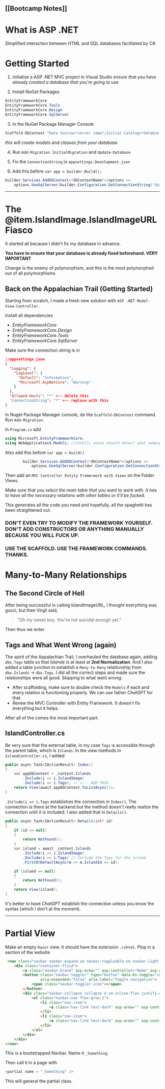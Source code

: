 [[Bootcamp Notes]]
---

# What is ASP .NET

Simplified interaction between HTML and SQL databases facilitated by C#.

# Getting Started
1. Initialize a ASP .NET MVC project in Visual Studio
*ensure that you have already created a database that you're going to use*

2. Install NuGet Packages

```csharp
EntityFrameworkCore
EntityFrameworkCore.Tools
EntityFrameworkCore.Design
EntityFrameworkCore.SqlServer
```

3. In the NuGet Package Manager Console

```csharp
Scaffold-DbContext "Data Source=*server name*;Initial Catalog=*databse name*;Integrated Security=True;Encrypt=False" Microsoft.EntityFrameworkCore.SqlServer -OutputDir Models -Context *dbContextName*
```

*this will create models and classes from your database*

4. Run `Add-Migration InitialMigration` and `Update-Database`

5. Fix the `ConnectionString` in `appsettings.Development.json`

6. Add this before `var app = builder.Build();`

```csharp
builder.Services.AddDbContext<*dbContextName*>(options => 
	options.UseSqlServer(builder.Configuration.GetConnectionString("databaseName")));
```

---

# The @item.IslandImage.IslandImageURL Fiasco

It started all because I didn't fix my database in advance.

**You have to ensure that your database is already fixed beforehand. VERY IMPORTANT**

Change is the enemy of polymorphism, and this is the most polymorphed out of all polymorphisms.

## Back on the Appalachian Trail (Getting Started)

Starting from scratch, I made a fresh new solution with `ASP .NET Model-View-Controller`.

Install all dependencies

- *EntityFrameworkCore*
- *EntityFrameworkCore.Design*
- *EntityFrameworkCore.Tools*
- *EntityFrameworkCore.SqlServer*

Make sure the connection string is in

```json
//appsettings.json
{
  "Logging": {
    "LogLevel": {
      "Default": "Information",
      "Microsoft.AspNetCore": "Warning"
    }
  },
  "Allowed-Hosts": "*" <-- delete this
  "ConnectionString": "*" <-- replace with this
}
```

In Nuget Package Manager console, do the `Scaffold-DbContext` command. Run `Add-Migration`.

In `Program.cs` add

```csharp
using Microsoft.EntityFrameworkCore;
using WebApplication3.Models; //intelli sense should detect what namespace the DbContext Models are in
```

Also add this before `var app = build()`

```csharp
        builder.Services.AddDbContext<*dbContextName*>(options => 
            options.UseSqlServer(builder.Configuration.GetConnectionString("databaseName")));
```

Then add an `MVC Controller Entity Framerwork with Views` on the Folder Views. 

*Make sure that you select the main table that you want to work with. It has to have all the necessary relations with other tables or it'll be fucked.*

This generates all the code you need and hopefully, all the spaghetti has been straightened out.

### DON'T EVEN TRY TO MODIFY THE FRAMEWORK YOURSELF. DON'T ADD CONSTRUCTORS OR ANYTHING MANUALLY BECAUSE YOU WILL FUCK UP.
### USE THE SCAFFOLD. USE THE FRAMEWORK COMMANDS. THANKS.

# Many-to-Many Relationships

## The Second Circle of Hell

After being successful in calling IslandImageURL, I thought everything was gucci, but then Virgil said,

> "Oh my sweet boy. You're not suicidal enough yet."

Then thus we enter

## Tags and What Went Wrong (again)

The spirit of the Appalachian Trail, I overhauled the database again, adding `dbo.Tags` table so that *Islands* is at least at **2nd Normalization**. And I also added a table junction to establish a `Many-to-Many` relationship from `dbo.Islands` -> `dbo.Tags`. I did all the correct steps and made sure the relationships were all good. Skipping to what went wrong:

- After scaffolding, make sure to double check the `Models` if each and every relation is functioning properly. We can use father *ChatGPT* for that.
- Renew the MVC Controller with Entity Framework. It doesn't fix everything but it helps.

After all of the comes the most important part.

## IslandController.cs

Be very sure that the external table, in my case `Tags` is accessible through the parent table, which is `Islands`. In the view methods in `IslandController.cs`, I added

```csharp
public async Task<IActionResult> Index()
{
	var appDbContext = _context.Islands
		.Include(i => i.IslandImage)
		.Include(i => i.Tags); // <--- ADD THIS
	return View(await appDbContext.ToListAsync());
}
```

`.Include(i => i.Tags` establishes the connection in `Index()`. The connection is there at the backend but the method doesn't really realize the connection until it is included. I also added that in `Details()`.

```csharp
public async Task<IActionResult> Details(int? id)
{
	if (id == null)
	{
		return NotFound();
	}
	var island = await _context.Islands
		.Include(i => i.IslandImage)
		.Include(i => i.Tags) // Include the Tags for the island
		.FirstOrDefaultAsync(m => m.IslandId == id);

	if (island == null)
	{
		return NotFound();
	}
	return View(island);
}
```

It's better to have *ChatGPT* establish the connection unless you know the syntax (which I don't at the moment).

--- 
# Partial View

Make an empty `Razor` view. It should have the extension `.cshtml`. Plop in a section of the website

```html
 <nav class="navbar navbar-expand-sm navbar-toggleable-sm navbar-light bg-white border-bottom box-shadow mb-3">
    <div class="container-fluid">
        <a class="navbar-brand" asp-area="" asp-controller="Home" asp-action="Index">WebApplication3</a>
        <button class="navbar-toggler" type="button" data-bs-toggle="collapse" data-bs-target=".navbar-collapse" aria-controls="navbarSupportedContent"
                aria-expanded="false" aria-label="Toggle navigation">
            <span class="navbar-toggler-icon"></span>
        </button>
        <div class="navbar-collapse collapse d-sm-inline-flex justify-content-between">
            <ul class="navbar-nav flex-grow-1">
                <li class="nav-item">
                    <a class="nav-link text-dark" asp-area="" asp-controller="Home" asp-action="Index">Home</a>
                </li>
                <li class="nav-item">
                    <a class="nav-link text-dark" asp-area="" asp-controller="Home" asp-action="Privacy">Privacy</a>
                </li>
            </ul>
        </div>
    </div>
</nav>
```

This is a bootstrapped Navbar. Name it `_Something`.

Then call it in a page with

```csharp
<partial name = "_Something" />
```

This will general the partial class.
